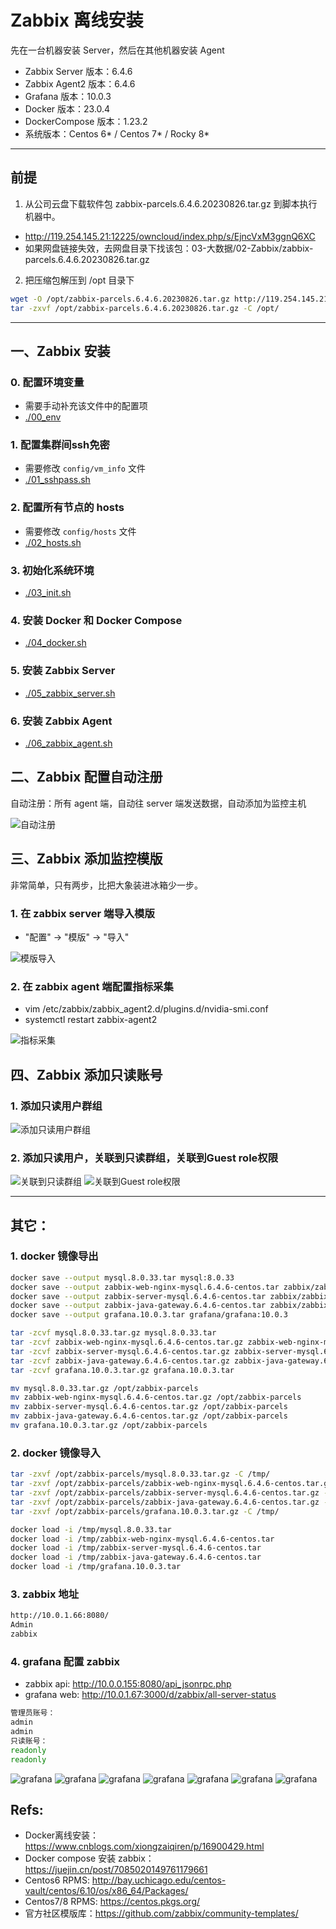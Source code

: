 # Zabbix 离线安装

先在一台机器安装 Server，然后在其他机器安装 Agent

- Zabbix Server 版本：6.4.6
- Zabbix Agent2 版本：6.4.6
- Grafana 版本：10.0.3
- Docker 版本：23.0.4
- DockerCompose 版本：1.23.2
- 系统版本：Centos 6* / Centos 7* / Rocky 8*

*****

## 前提

1. 从公司云盘下载软件包 zabbix-parcels.6.4.6.20230826.tar.gz 到脚本执行机器中。
- http://119.254.145.21:12225/owncloud/index.php/s/EjncVxM3ggnQ6XC
- 如果网盘链接失效，去网盘目录下找该包：03-大数据/02-Zabbix/zabbix-parcels.6.4.6.20230826.tar.gz

2. 把压缩包解压到 /opt 目录下
```bash
wget -O /opt/zabbix-parcels.6.4.6.20230826.tar.gz http://119.254.145.21:12225/owncloud/index.php/s/EjncVxM3ggnQ6XC/download
tar -zxvf /opt/zabbix-parcels.6.4.6.20230826.tar.gz -C /opt/
```

*****

## 一、Zabbix 安装

### 0. 配置环境变量
- 需要手动补充该文件中的配置项
- [./00_env](./00_env)

### 1. 配置集群间ssh免密
- 需要修改 `config/vm_info` 文件
- [./01_sshpass.sh](./01_sshpass.sh)

### 2. 配置所有节点的 hosts
- 需要修改 `config/hosts` 文件
- [./02_hosts.sh](./02_hosts.sh)

### 3. 初始化系统环境
- [./03_init.sh](./03_init.sh)

### 4. 安装 Docker 和 Docker Compose
- [./04_docker.sh](./04_docker.sh)

### 5. 安装 Zabbix Server
- [./05_zabbix_server.sh](./05_zabbix_server.sh)

### 6. 安装 Zabbix Agent
- [./06_zabbix_agent.sh](./06_zabbix_agent.sh)

## 二、Zabbix 配置自动注册

自动注册：所有 agent 端，自动往 server 端发送数据，自动添加为监控主机

![自动注册](./images/zabbix-autoregister.jpg)

## 三、Zabbix 添加监控模版

非常简单，只有两步，比把大象装进冰箱少一步。

### 1. 在 zabbix server 端导入模版

- "配置" -> "模版" -> "导入"

![模版导入](./images/zabbix-server-templates-import.jpg)

### 2. 在 zabbix agent 端配置指标采集

- vim /etc/zabbix/zabbix_agent2.d/plugins.d/nvidia-smi.conf
- systemctl restart zabbix-agent2

![指标采集](./images/zabbix-agent-userparameter.jpg)

## 四、Zabbix 添加只读账号

### 1. 添加只读用户群组
![添加只读用户群组](./images/readonly-01.jpg)

### 2. 添加只读用户，关联到只读群组，关联到Guest role权限
![关联到只读群组](./images/readonly-02.jpg)
![关联到Guest role权限](./images/readonly-03.jpg)

*****

## 其它：
### 1. docker 镜像导出
```bash
docker save --output mysql.8.0.33.tar mysql:8.0.33
docker save --output zabbix-web-nginx-mysql.6.4.6-centos.tar zabbix/zabbix-web-nginx-mysql:6.4.6-centos
docker save --output zabbix-server-mysql.6.4.6-centos.tar zabbix/zabbix-server-mysql:6.4.6-centos
docker save --output zabbix-java-gateway.6.4.6-centos.tar zabbix/zabbix-java-gateway:6.4.6-centos
docker save --output grafana.10.0.3.tar grafana/grafana:10.0.3

tar -zcvf mysql.8.0.33.tar.gz mysql.8.0.33.tar
tar -zcvf zabbix-web-nginx-mysql.6.4.6-centos.tar.gz zabbix-web-nginx-mysql.6.4.6-centos.tar
tar -zcvf zabbix-server-mysql.6.4.6-centos.tar.gz zabbix-server-mysql.6.4.6-centos.tar
tar -zcvf zabbix-java-gateway.6.4.6-centos.tar.gz zabbix-java-gateway.6.4.6-centos.tar
tar -zcvf grafana.10.0.3.tar.gz grafana.10.0.3.tar

mv mysql.8.0.33.tar.gz /opt/zabbix-parcels
mv zabbix-web-nginx-mysql.6.4.6-centos.tar.gz /opt/zabbix-parcels
mv zabbix-server-mysql.6.4.6-centos.tar.gz /opt/zabbix-parcels
mv zabbix-java-gateway.6.4.6-centos.tar.gz /opt/zabbix-parcels
mv grafana.10.0.3.tar.gz /opt/zabbix-parcels
```

### 2. docker 镜像导入
```bash
tar -zxvf /opt/zabbix-parcels/mysql.8.0.33.tar.gz -C /tmp/
tar -zxvf /opt/zabbix-parcels/zabbix-web-nginx-mysql.6.4.6-centos.tar.gz -C /tmp/
tar -zxvf /opt/zabbix-parcels/zabbix-server-mysql.6.4.6-centos.tar.gz -C /tmp/
tar -zxvf /opt/zabbix-parcels/zabbix-java-gateway.6.4.6-centos.tar.gz -C /tmp/
tar -zxvf /opt/zabbix-parcels/grafana.10.0.3.tar.gz -C /tmp/

docker load -i /tmp/mysql.8.0.33.tar
docker load -i /tmp/zabbix-web-nginx-mysql.6.4.6-centos.tar
docker load -i /tmp/zabbix-server-mysql.6.4.6-centos.tar
docker load -i /tmp/zabbix-java-gateway.6.4.6-centos.tar
docker load -i /tmp/grafana.10.0.3.tar
```

### 3. zabbix 地址
```bash
http://10.0.1.66:8080/
Admin
zabbix
```

### 4. grafana 配置 zabbix
- zabbix api: http://10.0.0.155:8080/api_jsonrpc.php
- grafana web: http://10.0.1.67:3000/d/zabbix/all-server-status
```bash
管理员账号：
admin
admin
只读账号：
readonly
readonly
```

![grafana](./images/grafana-01.png)
![grafana](./images/grafana-02.png)
![grafana](./images/grafana-03.png)
![grafana](./images/grafana-04.png)
![grafana](./images/grafana-05.png)
![grafana](./images/grafana-06.png)
![grafana](./images/grafana-07.png)

## Refs:
- Docker离线安装：https://www.cnblogs.com/xiongzaiqiren/p/16900429.html
- Docker compose 安装 zabbix： https://juejin.cn/post/7085020149761179661
- Centos6 RPMS: http://bay.uchicago.edu/centos-vault/centos/6.10/os/x86_64/Packages/
- Centos7/8 RPMS: https://centos.pkgs.org/
- 官方社区模版库：https://github.com/zabbix/community-templates/
